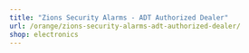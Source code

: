 ```yaml
---
title: "Zions Security Alarms - ADT Authorized Dealer"
url: /orange/zions-security-alarms-adt-authorized-dealer/
shop: electronics
---
```

